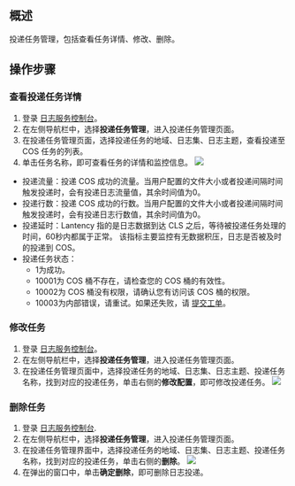 ## 概述

投递任务管理，包括查看任务详情、修改、删除。

## 操作步骤

### 查看投递任务详情

1. 登录 [日志服务控制台](https://console.cloud.tencent.com/cls)。
2. 在左侧导航栏中，选择**投递任务管理**，进入投递任务管理页面。
3. 在投递任务管理页面，选择投递任务的地域、日志集、日志主题，查看投递至 COS 任务的列表。
4. 单击任务名称，即可查看任务的详情和监控信息。
![](https://qcloudimg.tencent-cloud.cn/raw/9a93d040936b583f4d9220a5a7ba4d22.png)
 - 投递流量：投递 COS 成功的流量。当用户配置的文件大小或者投递间隔时间触发投递时，会有投递日志流量值，其余时间值为0。
 - 投递行数：投递 COS 成功的行数。当用户配置的文件大小或者投递间隔时间触发投递时，会有投递日志行数值，其余时间值为0。
 - 投递延时：Lantency 指的是日志数据到达 CLS 之后，等待被投递任务处理的时间，60秒内都属于正常。 该指标主要监控有无数据积压，日志是否被及时的投递到 COS。 
 - 投递任务状态：
    - 1为成功。
    - 10001为 COS 桶不存在，请检查您的 COS 桶的有效性。
    - 10002为 COS 桶没有权限，请确认您有访问该 COS 桶的权限。
    - 10003为内部错误，请重试。如果还失败，请 [提交工单](https://console.cloud.tencent.com/workorder/category)。  

### 修改任务

1. 登录 [日志服务控制台](https://console.cloud.tencent.com/cls)。
2. 在左侧导航栏中，选择**投递任务管理**，进入投递任务管理页面。
3. 在投递任务管理页面中，选择投递任务的地域、日志集、日志主题、投递任务名称，找到对应的投递任务，单击右侧的**修改配置**，即可修改投递任务。
![](https://qcloudimg.tencent-cloud.cn/raw/87c78a7fcfd3506195b137d8dd4f4e4c.png)

### 删除任务

1. 登录 [日志服务控制台](https://console.cloud.tencent.com/cls).
2. 在左侧导航栏中，选择**投递任务管理**，进入投递任务管理页面。
3. 在投递任务管理界面中，选择投递任务的地域、日志集、日志主题、投递任务名称，找到对应的投递任务，单击右侧的**删除**。
![](https://qcloudimg.tencent-cloud.cn/raw/6c683f8195e66d850bba9e00252bd086.png)
4. 在弹出的窗口中，单击**确定删除**，即可删除日志投递。
